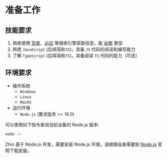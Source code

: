 # 准备工作

## 技能要求

1. 熟练使用 [百度](https://www.baidu.com)、[必应](https://www.bing.com) 等搜索引擎获取信息，能 [谷歌](https://www.google.com) 更佳
2. 熟悉 `JavaScript` (后续简称`JS`)，具备 `JS` 代码的阅读和编写能力
3. 了解 `Typescript` (后续简称`TS`)，具备阅读 `TS` 代码的能力（可选）

## 环境要求

- 操作系统
  - `Windows`
  - `Linux`
  - `MacOS`
- 运行环境
  - `Node.js` (要求版本 >= 16.0)

可以使用如下指令查询当前设备的 Node.js 版本:

```bash
node -v
```

Zhin 基于 Node.js 开发，需要安装 Node.js 环境，请根据自身需要到 [Node.js](https://nodejs.org/zh-cn) 官网下载安装。

